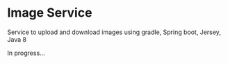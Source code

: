 # Image Service
Service to upload and download images using gradle, Spring boot, Jersey, Java 8 

In progress...
